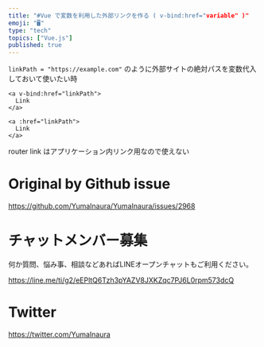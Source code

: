 ```yaml
---
title: "#Vue で変数を利用した外部リンクを作る ( v-bind:href="variable" )"
emoji: "🖥"
type: "tech"
topics: ["Vue.js"]
published: true
---
```



`linkPath = "https://example.com"` のように外部サイトの絶対パスを変数代入しておいて使いたい時


```vue
<a v-bind:href="linkPath">
  Link
</a>
```

```vue
<a :href="linkPath">
  Link
</a>
```

router link はアプリケーション内リンク用なので使えない

# Original by Github issue

https://github.com/YumaInaura/YumaInaura/issues/2968








<!-- Update From Qiita API -->

# チャットメンバー募集


何か質問、悩み事、相談などあればLINEオープンチャットもご利用ください。

https://line.me/ti/g2/eEPltQ6Tzh3pYAZV8JXKZqc7PJ6L0rpm573dcQ





# Twitter


https://twitter.com/YumaInaura


<!-- Update From Qiita API -->



